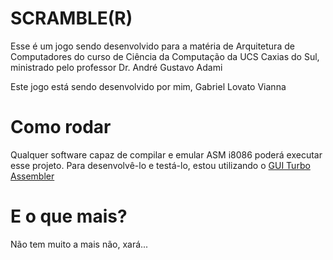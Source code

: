 # SCRAMBLE(R)

Esse é um jogo sendo desenvolvido para a matéria de Arquitetura de Computadores do curso de Ciência da Computação da UCS Caxias do Sul, ministrado pelo professor Dr. André Gustavo Adami 

Este jogo está sendo desenvolvido por mim, Gabriel Lovato Vianna

# Como rodar

Qualquer software capaz de compilar e emular ASM i8086 poderá executar esse projeto. Para desenvolvê-lo e testá-lo, estou utilizando o [GUI Turbo Assembler](https://github.com/ljnath/GUI-Turbo-Assembler)

# E o que mais?

Não tem muito a mais não, xará...
